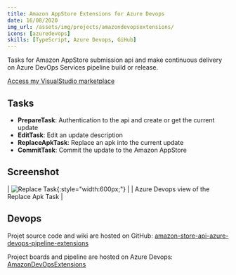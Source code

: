 ```yaml
---
title: Amazon AppStore Extensions for Azure Devops
date: 16/08/2020
img_url: /assets/img/projects/amazondevopsextensions/
icons: [azuredevops]
skills: [TypeScript, Azure Devops, GiHub]
---
```


Tasks for Amazon AppStore submission api and make continuous delivery on Azure DevOps Services pipeline build or release.

[Access my VisualStudio marketplace](https://marketplace.visualstudio.com/publishers/MaxenceRaoux)

## Tasks

- __PrepareTask__: Authentication to the api and create or get the current update
- __EditTask__: Edit an update description
- __ReplaceApkTask__: Replace an apk into the current update
- __CommitTask__: Commit the update to the Amazon AppStore

## Screenshot

| ![Replace Task]({{page.img_url}}screenshot.png){:style="width:600px;"} |
| Azure Devops view of the Replace Apk Task |

## Devops

Projet source code and wiki are hosted on GitHub: [amazon-store-api-azure-devops-pipeline-extensions](https://github.com/Maouxi/amazon-store-api-azure-devops-pipeline-extensions)

Project boards and pipeline are hosted on Azure Devops: [AmazonDevOpsExtensions](https://dev.azure.com/maxenceraoux/AmazonDevOpsExtensions)